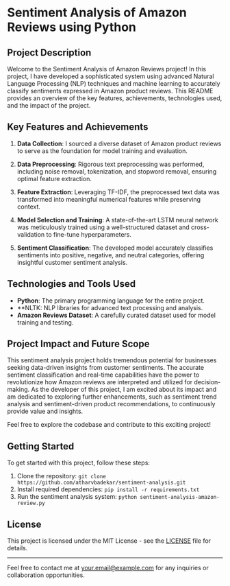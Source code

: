 # Sentiment Analysis of Amazon Reviews using Python

## Project Description

Welcome to the Sentiment Analysis of Amazon Reviews project! In this project, I have developed a sophisticated system using advanced Natural Language Processing (NLP) techniques and machine learning to accurately classify sentiments expressed in Amazon product reviews. This README provides an overview of the key features, achievements, technologies used, and the impact of the project.

## Key Features and Achievements

1. **Data Collection**: I sourced a diverse dataset of Amazon product reviews to serve as the foundation for model training and evaluation.

2. **Data Preprocessing**: Rigorous text preprocessing was performed, including noise removal, tokenization, and stopword removal, ensuring optimal feature extraction.

3. **Feature Extraction**: Leveraging TF-IDF, the preprocessed text data was transformed into meaningful numerical features while preserving context.

4. **Model Selection and Training**: A state-of-the-art LSTM neural network was meticulously trained using a well-structured dataset and cross-validation to fine-tune hyperparameters.

5. **Sentiment Classification**: The developed model accurately classifies sentiments into positive, negative, and neutral categories, offering insightful customer sentiment analysis.


## Technologies and Tools Used

- **Python**: The primary programming language for the entire project.
- **NLTK: NLP libraries for advanced text processing and analysis.
- **Amazon Reviews Dataset**: A carefully curated dataset used for model training and testing.

## Project Impact and Future Scope

This sentiment analysis project holds tremendous potential for businesses seeking data-driven insights from customer sentiments. The accurate sentiment classification and real-time capabilities have the power to revolutionize how Amazon reviews are interpreted and utilized for decision-making. As the developer of this project, I am excited about its impact and am dedicated to exploring further enhancements, such as sentiment trend analysis and sentiment-driven product recommendations, to continuously provide value and insights.

Feel free to explore the codebase and contribute to this exciting project!

## Getting Started

To get started with this project, follow these steps:

1. Clone the repository: `git clone https://github.com/atharvbadekar/sentiment-analysis.git`
2. Install required dependencies: `pip install -r requirements.txt`
3. Run the sentiment analysis system: `python sentiment-analysis-amazon-review.py`

## License

This project is licensed under the MIT License - see the [LICENSE](LICENSE) file for details.

---

Feel free to contact me at your.email@example.com for any inquiries or collaboration opportunities.
